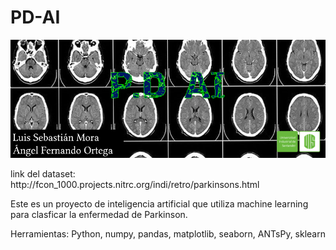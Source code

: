 # PD-AI
<img src="./banner.jpg">
<p>link del dataset: http://fcon_1000.projects.nitrc.org/indi/retro/parkinsons.html<p/>

Este es un proyecto de inteligencia artificial que utiliza machine learning para clasficar la enfermedad de Parkinson. 

Herramientas: Python, numpy, pandas, matplotlib, seaborn, ANTsPy, sklearn


